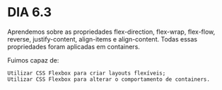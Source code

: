 # DIA 6.3

Aprendemos sobre as propriedades flex-direction, flex-wrap, flex-flow, reverse, justify-content, align-items e align-content. Todas essas propriedades foram aplicadas em containers. 

Fuimos capaz de:

    Utilizar CSS Flexbox para criar layouts flexíveis;
    Utilizar CSS Flexbox para alterar o comportamento de containers.
 
